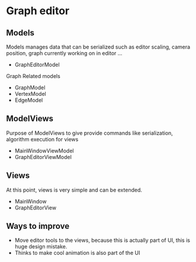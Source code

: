 ﻿# Graph editor

## Models 
Models manages data that can be serialized such as editor scaling, camera position, graph currently working on in editor ...

- GraphEditorModel

Graph Related models
- GraphModel
- VertexModel
- EdgeModel

## ModelViews
Purpose of ModelViews to give provide commands like serialization, algorithm execution for views

- MainWindowViewModel
- GraphEditorViewModel

## Views
At this point, views is very simple and can be extended.

- MainWindow
- GraphEditorView

## Ways to improve

- Move editor tools to the views, because this is actually part of UI, this is huge design mistake.
- Thinks to make cool animation is also part of the UI



